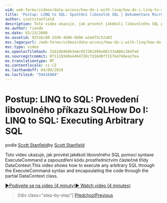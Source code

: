 ```yaml
---
uid: web-forms/videos/data-access/how-do-i-with-linq/how-do-i-linq-to-sql-executing-arbitrary-sql
title: 'Postup: LINQ to SQL: Spuštění libovolné SQL | Dokumentace Microsoftu'
author: scottstanfield
description: Toto video ukazuje, jak provést jakékoli libovolného SQL pomocí syntaxe ExecuteCommand a zapouzdření kódu prostřednictvím částečné třídy DataContext.
ms.author: riande
ms.date: 03/13/2008
ms.assetid: 9251bc80-33d9-4b86-9d96-a2e6f5c52a03
msc.legacyurl: /web-forms/videos/data-access/how-do-i-with-linq/how-do-i-linq-to-sql-executing-arbitrary-sql
msc.type: video
ms.openlocfilehash: 3162db9b0b3e8c057201d96e08133a086c384fe6
ms.sourcegitcommit: 0f1119340e4464720cfd16d0ff15764746ea1fea
ms.translationtype: MT
ms.contentlocale: cs-CZ
ms.lasthandoff: 04/09/2019
ms.locfileid: "59416984"
---
```

# <a name="how-do-i-linq-to-sql-executing-arbitrary-sql"></a><span data-ttu-id="c136d-103">Postup: LINQ to SQL: Provedení libovolného příkazu SQL</span><span class="sxs-lookup"><span data-stu-id="c136d-103">How Do I: LINQ to SQL: Executing Arbitrary SQL</span></span>

<span data-ttu-id="c136d-104">podle [Scott Stanfield](https://github.com/scottstanfield)</span><span class="sxs-lookup"><span data-stu-id="c136d-104">by [Scott Stanfield](https://github.com/scottstanfield)</span></span>

<span data-ttu-id="c136d-105">Toto video ukazuje, jak provést jakékoli libovolného SQL pomocí syntaxe ExecuteCommand a zapouzdření kódu prostřednictvím částečné třídy DataContext.</span><span class="sxs-lookup"><span data-stu-id="c136d-105">This video shows how to execute any arbitrary SQL through the ExecuteCommand syntax and encapsulating the code through the partial DataContext class.</span></span>

[<span data-ttu-id="c136d-106">&#9654;Podívejte se na video (4 minuty)</span><span class="sxs-lookup"><span data-stu-id="c136d-106">&#9654; Watch video (4 minutes)</span></span>](https://channel9.msdn.com/Blogs/ASP-NET-Site-Videos/how-do-i-linq-to-sql-executing-arbitrary-sql)

> [!div class="step-by-step"]
> [<span data-ttu-id="c136d-107">Předchozí</span><span class="sxs-lookup"><span data-stu-id="c136d-107">Previous</span></span>](how-do-i-linq-to-sql-updating-with-stored-procedures.md)
